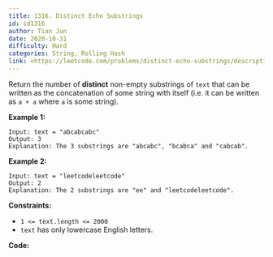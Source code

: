 ```yaml
---
title: 1316. Distinct Echo Substrings
id: id1316
author: Tian Jun
date: 2020-10-31
difficulty: Hard
categories: String, Rolling Hash
link: <https://leetcode.com/problems/distinct-echo-substrings/description/>
---
```


Return the number of **distinct** non-empty substrings of `text` that can be
written as the concatenation of some string with itself (i.e. it can be
written as `a + a` where `a` is some string).



**Example 1:**
            
	Input: text = "abcabcabc"    
	Output: 3    
	Explanation: The 3 substrings are "abcabc", "bcabca" and "cabcab".    

**Example 2:**
            
	Input: text = "leetcodeleetcode"    
	Output: 2    
	Explanation: The 2 substrings are "ee" and "leetcodeleetcode".    



**Constraints:**

  * `1 <= text.length <= 2000`
  * `text` has only lowercase English letters.


**Code:**
